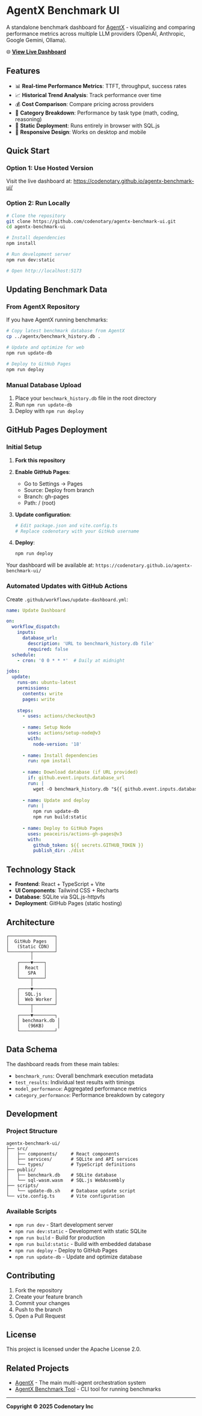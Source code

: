 # AgentX Benchmark UI

A standalone benchmark dashboard for [AgentX](https://github.com/codenotary/agentx) - visualizing and comparing performance metrics across multiple LLM providers (OpenAI, Anthropic, Google Gemini, Ollama).

🌐 **[View Live Dashboard](https://codenotary.github.io/agentx-benchmark-ui/)**

## Features

- 📊 **Real-time Performance Metrics**: TTFT, throughput, success rates
- 📈 **Historical Trend Analysis**: Track performance over time
- 💰 **Cost Comparison**: Compare pricing across providers
- 🎯 **Category Breakdown**: Performance by task type (math, coding, reasoning)
- 🚀 **Static Deployment**: Runs entirely in browser with SQL.js
- 📱 **Responsive Design**: Works on desktop and mobile

## Quick Start

### Option 1: Use Hosted Version
Visit the live dashboard at: https://codenotary.github.io/agentx-benchmark-ui/

### Option 2: Run Locally

```bash
# Clone the repository
git clone https://github.com/codenotary/agentx-benchmark-ui.git
cd agentx-benchmark-ui

# Install dependencies
npm install

# Run development server
npm run dev:static

# Open http://localhost:5173
```

## Updating Benchmark Data

### From AgentX Repository

If you have AgentX running benchmarks:

```bash
# Copy latest benchmark database from AgentX
cp ../agentx/benchmark_history.db .

# Update and optimize for web
npm run update-db

# Deploy to GitHub Pages
npm run deploy
```

### Manual Database Upload

1. Place your `benchmark_history.db` file in the root directory
2. Run `npm run update-db`
3. Deploy with `npm run deploy`

## GitHub Pages Deployment

### Initial Setup

1. **Fork this repository**
2. **Enable GitHub Pages**:
   - Go to Settings → Pages
   - Source: Deploy from branch
   - Branch: gh-pages
   - Path: / (root)

3. **Update configuration**:
   ```bash
   # Edit package.json and vite.config.ts
   # Replace codenotary with your GitHub username
   ```

4. **Deploy**:
   ```bash
   npm run deploy
   ```

Your dashboard will be available at: `https://codenotary.github.io/agentx-benchmark-ui/`

### Automated Updates with GitHub Actions

Create `.github/workflows/update-dashboard.yml`:

```yaml
name: Update Dashboard

on:
  workflow_dispatch:
    inputs:
      database_url:
        description: 'URL to benchmark_history.db file'
        required: false
  schedule:
    - cron: '0 0 * * *'  # Daily at midnight

jobs:
  update:
    runs-on: ubuntu-latest
    permissions:
      contents: write
      pages: write
      
    steps:
      - uses: actions/checkout@v3
      
      - name: Setup Node
        uses: actions/setup-node@v3
        with:
          node-version: '18'
          
      - name: Install dependencies
        run: npm install
        
      - name: Download database (if URL provided)
        if: github.event.inputs.database_url
        run: |
          wget -O benchmark_history.db "${{ github.event.inputs.database_url }}"
          
      - name: Update and deploy
        run: |
          npm run update-db
          npm run build:static
          
      - name: Deploy to GitHub Pages
        uses: peaceiris/actions-gh-pages@v3
        with:
          github_token: ${{ secrets.GITHUB_TOKEN }}
          publish_dir: ./dist
```

## Technology Stack

- **Frontend**: React + TypeScript + Vite
- **UI Components**: Tailwind CSS + Recharts
- **Database**: SQLite via SQL.js-httpvfs
- **Deployment**: GitHub Pages (static hosting)

## Architecture

```
┌─────────────────┐
│  GitHub Pages   │
│   (Static CDN)  │
└────────┬────────┘
         │
    ┌────▼────┐
    │  React  │
    │   SPA   │
    └────┬────┘
         │
    ┌────▼────────┐
    │  SQL.js     │
    │  Web Worker │
    └────┬────────┘
         │
    ┌────▼────────┐
    │ benchmark.db │
    │   (96KB)     │
    └─────────────┘
```

## Data Schema

The dashboard reads from these main tables:
- `benchmark_runs`: Overall benchmark execution metadata
- `test_results`: Individual test results with timings
- `model_performance`: Aggregated performance metrics
- `category_performance`: Performance breakdown by category

## Development

### Project Structure
```
agentx-benchmark-ui/
├── src/
│   ├── components/     # React components
│   ├── services/       # SQLite and API services
│   └── types/          # TypeScript definitions
├── public/
│   ├── benchmark.db    # SQLite database
│   └── sql-wasm.wasm   # SQL.js WebAssembly
├── scripts/
│   └── update-db.sh    # Database update script
└── vite.config.ts      # Vite configuration
```

### Available Scripts

- `npm run dev` - Start development server
- `npm run dev:static` - Development with static SQLite
- `npm run build` - Build for production
- `npm run build:static` - Build with embedded database
- `npm run deploy` - Deploy to GitHub Pages
- `npm run update-db` - Update and optimize database

## Contributing

1. Fork the repository
2. Create your feature branch
3. Commit your changes
4. Push to the branch
5. Open a Pull Request

## License

This project is licensed under the Apache License 2.0.

## Related Projects

- [AgentX](https://github.com/codenotary/agentx) - The main multi-agent orchestration system
- [AgentX Benchmark Tool](https://github.com/codenotary/agentx/tree/main/cmd/benchmark) - CLI tool for running benchmarks

---

**Copyright © 2025 Codenotary Inc**
